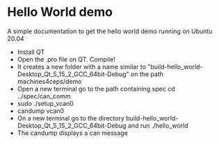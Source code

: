 # Hello World demo

A simple documentation to get the hello world demo running on Ubuntu 20.04

* Install QT 
* Open the .pro file on QT. Compile!
* It creates a new folder with a name similar to "build-hello_world-Desktop_Qt_5_15_2_GCC_64bit-Debug" on the path machines4ceps/demo
* Open a new terminal go to the path containing spec cd ../spec/can_comm
* sudo ./setup_vcan0 
* candump vcan0
* On a new terminal go to the directory build-hello_world-Desktop_Qt_5_15_2_GCC_64bit-Debug and run ./hello_world
* The candump displays a can message 
